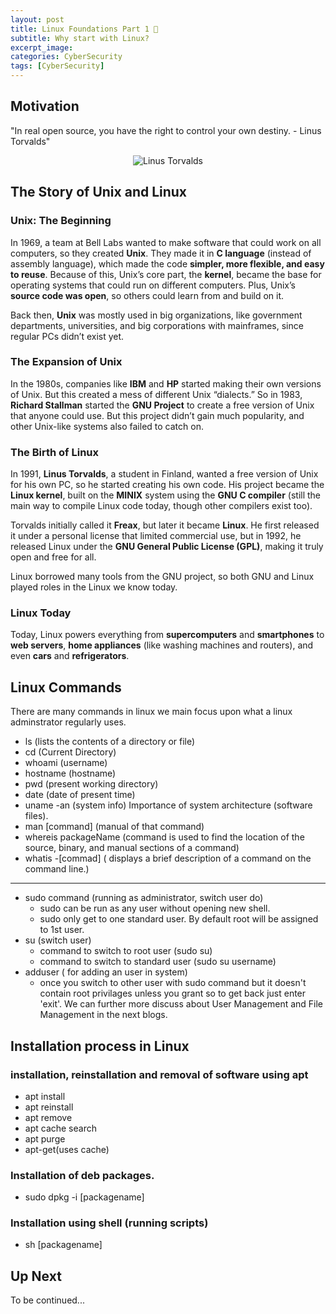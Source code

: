 ```yaml
---
layout: post
title: Linux Foundations Part 1 🐧
subtitle: Why start with Linux?
excerpt_image: 
categories: CyberSecurity
tags: [CyberSecurity]
---
```


## Motivation

"In real open source, you have the right to control your own destiny. - Linus Torvalds"

<div style="text-align:center;"> 
  <img src="https://tinyurl.com/4d6kbzrt" alt="Linus Torvalds">
</div>


## The Story of Unix and Linux

### Unix: The Beginning
In 1969, a team at Bell Labs wanted to make software that could work on all computers, so they created **Unix**. They made it in **C language** (instead of assembly language), which made the code **simpler, more flexible, and easy to reuse**. Because of this, Unix’s core part, the **kernel**, became the base for operating systems that could run on different computers. Plus, Unix’s **source code was open**, so others could learn from and build on it.

Back then, **Unix** was mostly used in big organizations, like government departments, universities, and big corporations with mainframes, since regular PCs didn’t exist yet.

### The Expansion of Unix
In the 1980s, companies like **IBM** and **HP** started making their own versions of Unix. But this created a mess of different Unix “dialects.” So in 1983, **Richard Stallman** started the **GNU Project** to create a free version of Unix that anyone could use. But this project didn’t gain much popularity, and other Unix-like systems also failed to catch on.

### The Birth of Linux
In 1991, **Linus Torvalds**, a student in Finland, wanted a free version of Unix for his own PC, so he started creating his own code. His project became the **Linux kernel**, built on the **MINIX** system using the **GNU C compiler** (still the main way to compile Linux code today, though other compilers exist too).

Torvalds initially called it **Freax**, but later it became **Linux**. He first released it under a personal license that limited commercial use, but in 1992, he released Linux under the **GNU General Public License (GPL)**, making it truly open and free for all.

Linux borrowed many tools from the GNU project, so both GNU and Linux played roles in the Linux we know today.

### Linux Today
Today, Linux powers everything from **supercomputers** and **smartphones** to **web servers**, **home appliances** (like washing machines and routers), and even **cars** and **refrigerators**.



## Linux Commands

There are many commands in linux we main focus upon what a linux adminstrator regularly uses. 

- ls (lists the contents of a directory or file)
- cd (Current Directory)
- whoami (username)
- hostname (hostname)
- pwd (present working directory)
- date (date of present time)
- uname -an (system info)
Importance of system architecture (software files).
- man [command] (manual of that command)
- whereis packageName (command is used to find the location of the source, binary, and manual sections of a command)
- whatis -[commad] ( displays a brief description of a command on the command line.)
____________________________________________________________________________________________________
- sudo command (running as administrator, switch user do)
    - sudo can be run as any user without opening new shell.
    - sudo only get to one standard user. By default root will be assigned to 1st user.
- su (switch user)
    - command to switch to root user (sudo su)
    - command to switch to standard user (sudo su username)
- adduser ( for adding an user in system)
  - once you switch to other user with sudo command but it doesn't contain root privilages unless you grant so to get back just enter 'exit'.
We can further more discuss about User Management and File Management in the next blogs.



## Installation process in Linux

### installation, reinstallation and removal of software using apt
  - apt install
  - apt reinstall
  - apt remove
  - apt cache search
  - apt purge
  - apt-get(uses cache) 


### Installation of deb packages.
  - sudo dpkg -i [packagename]


### Installation using shell (running scripts)
  - sh [packagename]



## Up Next

To be continued...